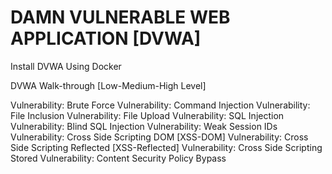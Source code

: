 # DAMN VULNERABLE WEB APPLICATION [DVWA]
Install DVWA Using Docker

DVWA Walk-through [Low-Medium-High Level]

Vulnerability: Brute Force
Vulnerability: Command Injection
Vulnerability: File Inclusion 
Vulnerability: File Upload
Vulnerability: SQL Injection
Vulnerability: Blind SQL Injection
Vulnerability: Weak Session IDs
Vulnerability: Cross Side Scripting DOM [XSS-DOM]
Vulnerability: Cross Side Scripting Reflected [XSS-Reflected]
Vulnerability: Cross Side Scripting Stored
Vulnerability: Content Security Policy Bypass

